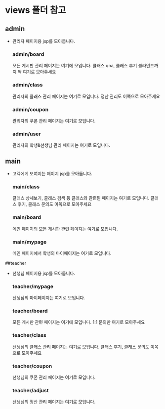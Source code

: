 # views 폴더 참고

## admin
* 관리자 페이지용 jsp를 모아둡니다.

	### admin/board
	모든 게시판 관리 페이지는 여기에 모입니다.
	클래스 qna, 클래스 후기 블라인드까지 싹 여기로 모아주세요
	
	### admin/class
	관리자의 클래스 관리 페이지는 여기로 모입니다.
	정산 관리도 이쪽으로 모아주세요
	
	### admin/coupon
	관리자의 쿠폰 관리 페이지는 여기로 모입니다.
	
	### admin/user
	관리자의 학생&선생님 관리 페이지는 여기로 모입니다.

## main
* 고객에게 보여지는 페이지 jsp를 모아둡니다.

	### main/class
	클래스 상세보기, 클래스 검색 등 클래스와 관련된 페이지는 여기로 모입니다.
	클래스 후기, 클래스 문의도 이쪽으로 모아주세요
	
	### main/board
	메인 페이지의 모든 게시판 관련 페이지는 여기로 모입니다.
	
	### main/mypage
	메인 페이지에서 학생의 마이페이지는 여기로 모입니다.

##teacher
* 선생님 페이지용 jsp를 모아둡니다.
	
	### teacher/mypage
	선생님의 마이페이지는 여기로 모입니다.

	### teacher/board
	모든 게시판 관련 페이지는 여기에 모입니다.
	1:1 문의만 여기로 모아주세요
	
	### teacher/class
	선생님의 클래스 관리 페이지는 여기로 모입니다.
	클래스 후기, 클래스 문의도 이쪽으로 모아주세요
	
	### teacher/coupon
	선생님의 쿠폰 관리 페이지는 여기로 모입니다.
	
	### teacher/adjust
	선생님의 정산 관리 페이지는 여기로 모입니다.

	